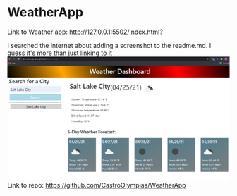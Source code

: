# WeatherApp

Link to Weather app: http://127.0.0.1:5502/index.html?

I searched the internet about adding a screenshot to the readme.md. I guess it's more than just linking to it
![Alt text](https://raw.githubusercontent.com/CastroOlympias/WeatherApp/main/screen%20shot.png "Wearther App")
Link to repo: https://github.com/CastroOlympias/WeatherApp